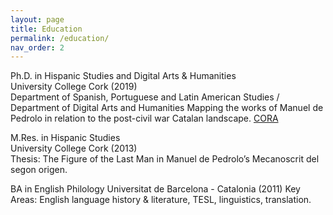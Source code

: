 ```yaml
---
layout: page
title: Education
permalink: /education/
nav_order: 2
---
```


Ph.D. in Hispanic Studies and Digital Arts & Humanities  
University College Cork (2019)  
Department of Spanish, Portuguese and Latin American Studies / Department of Digital Arts and Humanities
Mapping the works of Manuel de Pedrolo in relation to the post-civil war Catalan landscape. [CORA](https://cora.ucc.ie/handle/10468/8959)


M.Res. in Hispanic Studies  
University College Cork (2013)  
Thesis: The Figure of the Last Man in Manuel de Pedrolo’s Mecanoscrit del segon origen.

BA in English Philology
Universitat de Barcelona - Catalonia (2011)
Key Areas: English language history & literature, TESL, linguistics, translation.
